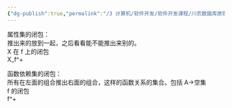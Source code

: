 ```yaml
---
{"dg-publish":true,"permalink":"/3 计算机/软件开发/软件开发课程/川农数据库原理与应用/闭包/","title":"闭包"}
---
```



属性集的闭包：  
推出来的放到一起，之后看看能不能推出来别的。  
X 在 f 上的闭包  
X_f^+

函数依赖集的闭包：  
所有在左面的组合推出右面的组合，这样的函数关系的集合。包括 A-\>空集  
f 的闭包  
f^+